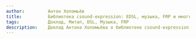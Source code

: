 ```yaml
---
author:         Антон Холомьёв
title:          Библиотека csound-expression: EDSL, музыка, FRP и многое другое
tags:           Доклад, Митап, DSL, Музыка, FRP
description:    Доклад Антона Холомьёва о библиотеке csound-expression, EDSL, музыке, FRP и многом другом на RuHaskell.Meetup 2015 Summer.
---
```

